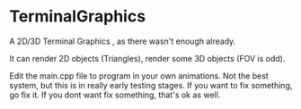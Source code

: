 # TerminalGraphics

A 2D/3D Terminal Graphics , as there wasn't enough already. 

It can render 2D objects (Triangles), render some 3D objects (FOV is odd). 

Edit the main.cpp file to program in your own animations. Not the best system, but this is in really early testing stages. 
If you want to fix something, go fix it. If you dont want fix something, that's ok as well. 

